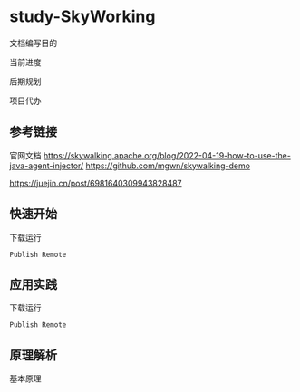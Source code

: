 # study-SkyWorking

文档编写目的

当前进度

后期规划

项目代办

## 参考链接

官网文档
https://skywalking.apache.org/blog/2022-04-19-how-to-use-the-java-agent-injector/
https://github.com/mgwn/skywalking-demo

https://juejin.cn/post/6981640309943828487

## 快速开始

下载运行

```
Publish Remote

```

## 应用实践

下载运行

```
Publish Remote

```

## 原理解析

基本原理